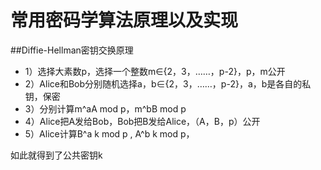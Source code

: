 # 常用密码学算法原理以及实现
##Diffie-Hellman密钥交换原理
- 1）选择大素数p，选择一个整数m∈{2，3，……，p-2}，p，m公开
- 2）Alice和Bob分别随机选择a，b∈{2，3，……，p-2}，a，b是各自的私钥，保密
- 3）分别计算m^aA mod p，m^bB mod p
- 4）Alice把A发给Bob，Bob把B发给Alice，（A，B，p）公开
- 5）Alice计算B^a  k mod p , A^b  k mod p，

如此就得到了公共密钥k

